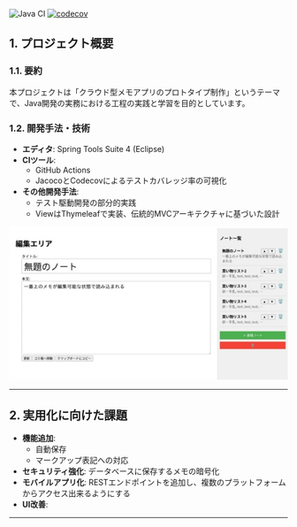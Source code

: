 ![Java CI](https://github.com/AbeHiroto/JavaAppDemo/actions/workflows/java-ci.yml/badge.svg)
[![codecov](https://codecov.io/gh/AbeHiroto/JavaAppDemo/graph/badge.svg)](https://codecov.io/gh/AbeHiroto/JavaAppDemo)
## **1. プロジェクト概要**
### **1.1. 要約**
本プロジェクトは「クラウド型メモアプリのプロトタイプ制作」というテーマで、Java開発の実務における工程の実践と学習を目的としています。

### **1.2. 開発手法・技術**
- **エディタ**: Spring Tools Suite 4 (Eclipse)
- **CIツール**:
  - GitHub Actions
  - JacocoとCodecovによるテストカバレッジ率の可視化
- **その他開発手法**:
  - テスト駆動開発の部分的実践
  - ViewはThymeleafで実装、伝統的MVCアーキテクチャに基づいた設計

![アプリのスクリーンショット](images/screenshot_1.jpg)

---
## **2. 実用化に向けた課題**
- **機能追加**:
  - 自動保存
  - マークアップ表記への対応
- **セキュリティ強化**: データベースに保存するメモの暗号化
- **モバイルアプリ化**: RESTエンドポイントを追加し、複数のプラットフォームからアクセス出来るようにする
- **UI改善**:

---

